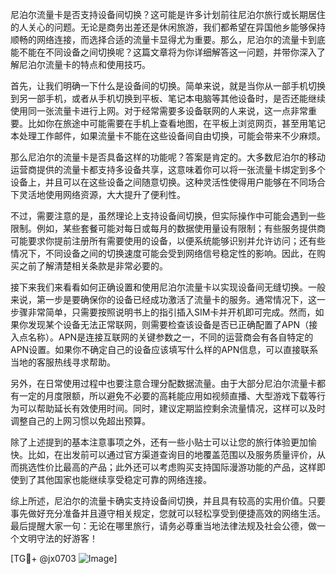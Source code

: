 尼泊尔流量卡是否支持设备间切换？这可能是许多计划前往尼泊尔旅行或长期居住的人关心的问题。无论是商务出差还是休闲旅游，我们都希望在异国他乡能够保持顺畅的网络连接，而选择合适的流量卡显得尤为重要。那么，尼泊尔的流量卡到底能不能在不同设备之间切换呢？这篇文章将为你详细解答这一问题，并带你深入了解尼泊尔流量卡的特点和使用技巧。

首先，让我们明确一下什么是设备间的切换。简单来说，就是当你从一部手机切换到另一部手机，或者从手机切换到平板、笔记本电脑等其他设备时，是否还能继续使用同一张流量卡进行上网。对于经常需要多设备联网的人来说，这一点非常重要。比如你在旅途中可能需要在手机上查看地图，在平板上浏览网页，甚至用笔记本处理工作邮件，如果流量卡不能在这些设备间自由切换，可能会带来不少麻烦。

那么尼泊尔的流量卡是否具备这样的功能呢？答案是肯定的。大多数尼泊尔的移动运营商提供的流量卡都支持多设备共享，这意味着你可以将一张流量卡绑定到多个设备上，并且可以在这些设备之间随意切换。这种灵活性使得用户能够在不同场合下灵活地使用网络资源，大大提升了便利性。

不过，需要注意的是，虽然理论上支持设备间切换，但实际操作中可能会遇到一些限制。例如，某些套餐可能对每日或每月的数据使用量设有限制；有些服务提供商可能要求你提前注册所有需要使用的设备，以便系统能够识别并允许访问；还有些情况下，不同设备之间的切换速度可能会受到网络信号稳定性的影响。因此，在购买之前了解清楚相关条款是非常必要的。

接下来我们来看看如何正确设置和使用尼泊尔流量卡以实现设备间无缝切换。一般来说，第一步是要确保你的设备已经成功激活了流量卡的服务。通常情况下，这一步骤非常简单，只需要按照说明书上的指引插入SIM卡并开机即可完成。然而，如果你发现某个设备无法正常联网，则需要检查该设备是否已正确配置了APN（接入点名称）。APN是连接互联网的关键参数之一，不同的运营商会有各自特定的APN设置。如果你不确定自己的设备应该填写什么样的APN信息，可以直接联系当地的客服热线寻求帮助。

另外，在日常使用过程中也要注意合理分配数据流量。由于大部分尼泊尔流量卡都有一定的月度限额，所以避免不必要的高耗能应用如视频直播、大型游戏下载等行为可以帮助延长有效使用时间。同时，建议定期监控剩余流量情况，这样可以及时调整自己的上网习惯以免超出预算。

除了上述提到的基本注意事项之外，还有一些小贴士可以让您的旅行体验更加愉快。比如，在出发前可以通过官方渠道查询目的地覆盖范围以及服务质量评价，从而挑选性价比最高的产品；此外还可以考虑购买支持国际漫游功能的产品，这样即使到了其他国家也能继续享受稳定可靠的网络连接。

综上所述，尼泊尔的流量卡确实支持设备间切换，并且具有较高的实用价值。只要事先做好充分准备并且遵守相关规定，您就可以轻松享受到便捷高效的网络生活。最后提醒大家一句：无论在哪里旅行，请务必尊重当地法律法规及社会公德，做一个文明守法的好游客！

[TG💪+ @jx0703 ![Image](https://github.com/user-attachments/assets/dbca1d08-cadb-493c-b0ec-ad6f7a83f270)]